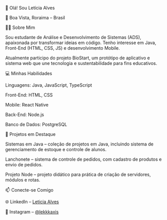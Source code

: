 👋 Olá! Sou Letícia Alves

📍 Boa Vista, Roraima – Brasil

👩‍💻 Sobre Mim

Sou estudante de Análise e Desenvolvimento de Sistemas (ADS), apaixonada por transformar ideias em código. Tenho interesse em Java, Front-End (HTML, CSS, JS) e desenvolvimento Mobile.

Atualmente participo do projeto BioStart, um protótipo de aplicativo e sistema web que une tecnologia e sustentabilidade para fins educativos.

💻 Minhas Habilidades

Linguagens: Java, JavaScript, TypeScript

Front-End: HTML, CSS

Mobile: React Native

Back-End: Node.js

Banco de Dados: PostgreSQL

📂 Projetos em Destaque

Sistemas em Java
 – coleção de projetos em Java, incluindo sistema de gerenciamento de estoque e controle de alunos.

Lanchonete
 – sistema de controle de pedidos, com cadastro de produtos e envio de pedidos.

Projeto Node
 – projeto didático para prática de criação de servidores, módulos e rotas.

📫 Conecte-se Comigo

🌐 LinkedIn – [Leticia Alves](https://www.linkedin.com/in/leticia954/)

📸 Instagram – [@lekkkaxis](https://www.instagram.com/lekkkaxis/)
